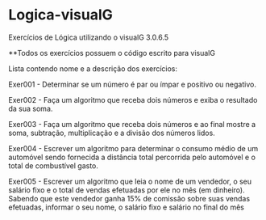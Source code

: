 # Logica-visualG
Exercícios de Lógica utilizando o visualG 3.0.6.5

**Todos os exercícios possuem o código escrito para visualG


Lista contendo nome e a descrição dos exercícios: 


Exer001 - Determinar se um número é par ou ímpar e positivo ou negativo.

Exer002 - Faça um algoritmo que receba dois números e exiba o resultado da sua soma.

Exer003 - Faça um algoritmo que receba dois números e ao final mostre a soma, subtração, multiplicação e a divisão dos números lidos.

Exer004 - Escrever um algoritmo para determinar o consumo médio de um automóvel sendo fornecida a distância total percorrida pelo automóvel e o total de combustível gasto.

Exer005 - Escrever um algoritmo que leia o nome de um vendedor, o seu salário fixo e o total de vendas efetuadas por ele no mês (em dinheiro). Sabendo que este vendedor ganha 15% de comissão sobre suas vendas efetuadas, informar o seu nome, o salário fixo e salário no final do mês
